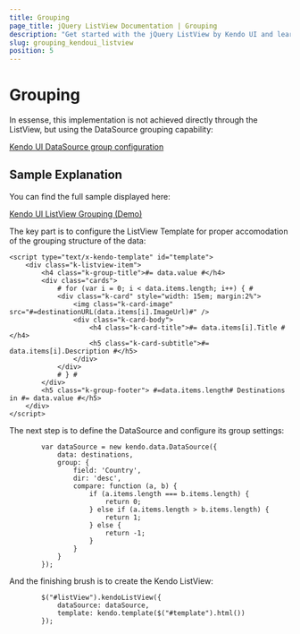 ```yaml
---
title: Grouping
page_title: jQuery ListView Documentation | Grouping
description: "Get started with the jQuery ListView by Kendo UI and learn how to implement its grouping functionality."
slug: grouping_kendoui_listview
position: 5
---
```


# Grouping

In essense, this implementation is not achieved directly through the ListView, but using the DataSource grouping capability:

[Kendo UI DataSource group configuration](https://docs.telerik.com/kendo-ui/api/javascript/data/datasource/configuration/group)

## Sample Explanation

You can find the full sample displayed here:

[Kendo UI ListView Grouping (Demo)](https://demos.telerik.com/kendo-ui/listview/grouping)

The key part is to configure the ListView Template for proper accomodation of the grouping structure of the data:

```Template
<script type="text/x-kendo-template" id="template">
    <div class="k-listview-item">
        <h4 class="k-group-title">#= data.value #</h4>
        <div class="cards">
            # for (var i = 0; i < data.items.length; i++) { #
            <div class="k-card" style="width: 15em; margin:2%">
                <img class="k-card-image" src="#=destinationURL(data.items[i].ImageUrl)#" />
                <div class="k-card-body">
                    <h4 class="k-card-title">#= data.items[i].Title #</h4>
                    <h5 class="k-card-subtitle">#= data.items[i].Description #</h5>
                </div>
            </div>
            # } #
        </div>
        <h5 class="k-group-footer"> #=data.items.length# Destinations in #= data.value #</h5>
    </div>
</script>
```

The next step is to define the DataSource and configure its group settings:

            var dataSource = new kendo.data.DataSource({
                data: destinations,
                group: {
                    field: 'Country',
                    dir: 'desc',
                    compare: function (a, b) {
                        if (a.items.length === b.items.length) {
                            return 0;
                        } else if (a.items.length > b.items.length) {
                            return 1;
                        } else {
                            return -1;
                        }
                    }
                }
            });

And the finishing brush is to create the Kendo ListView:

            $("#listView").kendoListView({
                dataSource: dataSource,
                template: kendo.template($("#template").html())
            });
            
